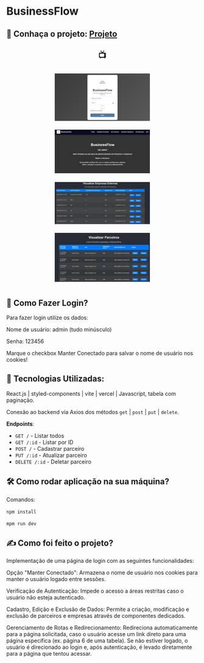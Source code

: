 # BusinessFlow

## 🚀 Conhaça o projeto: [Projeto](https://buss-zeta.vercel.app/login)

 <h2 align="center">📺</h2>

<div align="center">
   <figure style="display: inline-block; margin: 10px;">
      <img src="/public/login.png" alt="Tela de Login" width="250"/>
   </figure>
   
   <figure style="display: inline-block; margin: 10px;">
      <img src="/public/home.png" alt="Tela Inicial" width="250"/>
   </figure>

   <figure style="display: inline-block; margin: 10px;">
      <img src="/public/view-companies.png" alt="Visualização de Empresas" width="250"/>
   </figure>

   <figure style="display: inline-block; margin: 10px;">
      <img src="/public/view-partner.png" alt="Visualização de Parceiros" width="250"/>
   </figure>
</div>

## 🔏 Como Fazer Login?

Para fazer login utilize os dados:

Nome de usuário: admin (tudo minúsculo)

Senha: 123456

Marque o checkbox Manter Conectado para salvar o nome de usuário nos cookies!

## 📱 Tecnologias Utilizadas:

React.js | styled-components | vite | vercel | Javascript, tabela com paginação.

Conexão ao backend via Axios dos métodos `get` | `post` | `put` | `delete`.

**Endpoints**:

- `GET /` - Listar todos
- `GET /:id` - Listar por ID
- `POST /` - Cadastrar parceiro
- `PUT /:id` - Atualizar parceiro
- `DELETE /:id` - Deletar parceiro

## 🛠️ Como rodar aplicação na sua máquina? 

Comandos:

`npm install`

`mpm run dev `

## ✍️ Como foi feito o projeto? 

Implementação de uma página de login com as seguintes funcionalidades:

Opção "Manter Conectado": Armazena o nome de usuário nos cookies para manter o usuário logado entre sessões.

Verificação de Autenticação: Impede o acesso a áreas restritas caso o usuário não esteja autenticado.

Cadastro, Edição e Exclusão de Dados: Permite a criação, modificação e exclusão de parceiros e empresas através de componentes dedicados.

Gerenciamento de Rotas e Redirecionamento: Redireciona automaticamente para a página solicitada, caso o usuário acesse um link direto para uma página específica (ex. página 6 de uma tabela). Se não estiver logado, o usuário é direcionado ao login e, após autenticação, é levado diretamente para a página que tentou acessar.
